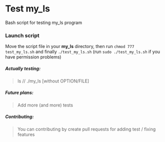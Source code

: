 # Test my_ls
Bash script for testing my_ls program

### Launch script
Move the script file in your **my_ls** directory, then run `chmod 777 test_my_ls.sh` and finally `./test_my_ls.sh` (run `sudo ./test_my_ls.sh` if you have permission problems)

##### Actually testing:
> ls // ./my_ls [without OPTION/FILE]

##### Future plans:
> Add more (and more) tests

##### Contributing:
> You can contributing by create pull requests for adding test / fixing features
